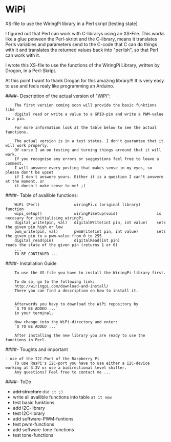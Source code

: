 # WiPi
XS-file to use the WiringPi library in a Perl skript [testing state]

I figured out that Perl can work with C-librarys using an XS-File.
This works like a glue petween the Perl-skript and the C-library, means it translates 
Perls variables and parameters send to the C-code that C can do things with it and 
translates the returned values back into "perlish", so that Perl can work with it.

I wrote this XS-file to use the functions of the WiringPi Library, written by Drogon, in a Perl-Skript. 

At this point I want to thank Drogan for this amazing library!!!
It is very easy to use and feels realy like programming an Arduino. 



####- Description of the actual version of "WiPi":
```    
    The first version coming soon will provide the basic funktions like
    digital read or write a value to a GPIO-pin and write a PWM-value to a pin. 
    
    For more information look at the table below to see the actual functions. 
    
    The actual version is in a test status. I don't guarantee that it will work properly.
    Of corse I am on testing and turning things arround that it will work.
    If you recognise any errors or suggestions feel free to leave a comment.
    I will answere every posting that makes sense in my eyes, so please don't be upset 
    if I don't answere yours. Either it is a question I can't answere at the moment, or 
    it doesn't make sense to me! ;)
```


####- Table of availible functions:
```
    WiPi (Perl)               wiringPi.c (original library)       function
    wipi_setup()              wiringPiSetup(void)                 is necesary for initialising wiringPi
    digital_write(pin, val)   digitalWrite(int pin, int value)    sets the given pin high or low  
    pwm_write(pin, val)       pwmWrite(int pin, int value)        sets the given pin to a pwm-value from 0 to 255
    digital_read(pin)         digitalRead(int pin)                reads the state of the given pin (returns 1 or 0)
    ...
    TO BE CONTINUED ...
```

####- Installation Guide
```    
    To use the XS-file you have to install the WiringPi-library first. 
    
    To do so, go to the following link: 
    http://wiringpi.com/download-and-install/
    There you can find a description on how to install it. 
    
    
    Afterwords you have to download the WiPi repository by
    `$ TO BE ADDED ...`
    in your terminal.
    
    Now change into the WiPi-directory and enter:
    `$ TO BE ADDED ...`
    
    After installing the new library you are ready to use the functions in Perl.
```


####- Toughts and important
```
- use of the I2C-Port of the Raspberry Pi
    To use RasPi's I2C-port you have to use either a I2C-device working at 3.3V or use a bidirectional level shifter.
    Any questions? Feel free to contact me ...

```

####- ToDo
- ~~add structure~~ `did it ;)` 
- write all availible functions into table `at it now`
- test basic funktions
- add I2C-library
- test I2C-library
- add software-PWM-funtions
- test pwm-functions
- add software-tone-functions
- test tone-functions
